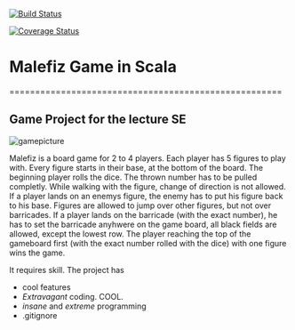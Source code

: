 [![Build Status](https://travis-ci.org/franzgajewski/malefiz.svg?branch=master&kill_cache=1)](https://travis-ci.org/franzgajewski/malefiz)

[![Coverage Status](https://coveralls.io/repos/github/franzgajewski/malefiz/badge.svg?branch=master&kill_cache=1)](https://coveralls.io/github/franzgajewski/malefiz?branch=master&kill_cache=1)

# Malefiz Game in Scala 
=====================================================
## Game Project for the lecture SE

![gamepicture](https://user-images.githubusercontent.com/81407658/114448533-f96ce480-9bd3-11eb-93a7-74dc0941f6c1.jpg)


Malefiz is a board game for 2 to 4 players. Each player has 5 figures to play with. Every figure starts in their base, at the bottom of the board. The beginning player rolls the dice. The thrown number has to be pulled completly. While walking with the figure, change of direction is not allowed. If a player lands on an enemys figure, the enemy has to put his figure back to his base. Figures are allowed to jump over other figures, but not over barricades. If a player lands on the barricade (with the exact number), he has to set the barricade anyhwere on the game board, all black fields are allowed, except the lowest row. The player reaching the top of the gameboard first (with the exact number rolled with the dice) with one figure wins the game.



It requires skill.
The project has
* cool features
* *Extravagant* coding. COOL.
* *insane* and *extreme* programming
* .gitignore

